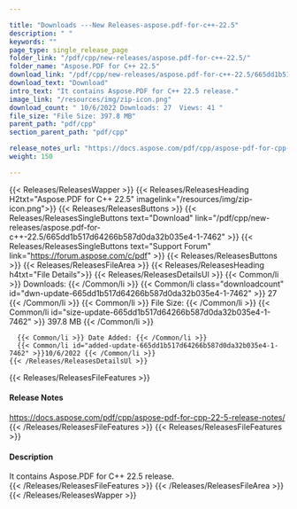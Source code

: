 ```yaml
---

title: "Downloads ---New Releases-aspose.pdf-for-c++-22.5"
description: " "
keywords: ""
page_type: single_release_page
folder_link: "/pdf/cpp/new-releases/aspose.pdf-for-c++-22.5/"
folder_name: "Aspose.PDF for C++ 22.5"
download_link: "/pdf/cpp/new-releases/aspose.pdf-for-c++-22.5/665dd1b517d64266b587d0da32b035e4-1-7462"
download_text: "Download"
intro_text: "It contains Aspose.PDF for C++ 22.5 release."
image_link: "/resources/img/zip-icon.png"
download_count: " 10/6/2022 Downloads: 27  Views: 41 "
file_size: "File Size: 397.8 MB"
parent_path: "pdf/cpp"
section_parent_path: "pdf/cpp"

release_notes_url: "https://docs.aspose.com/pdf/cpp/aspose-pdf-for-cpp-22-5-release-notes/"
weight: 150

---
```


{{< Releases/ReleasesWapper >}}
  {{< Releases/ReleasesHeading H2txt="Aspose.PDF for C++ 22.5" imagelink="/resources/img/zip-icon.png">}}
  {{< Releases/ReleasesButtons >}}
    {{< Releases/ReleasesSingleButtons text="Download" link="/pdf/cpp/new-releases/aspose.pdf-for-c++-22.5/665dd1b517d64266b587d0da32b035e4-1-7462" >}}
    {{< Releases/ReleasesSingleButtons text="Support Forum" link="https://forum.aspose.com/c/pdf" >}}
  {{< Releases/ReleasesButtons >}}
  {{< Releases/ReleasesFileArea >}}
    {{< Releases/ReleasesHeading h4txt="File Details">}}
    {{< Releases/ReleasesDetailsUl >}}
      {{< Common/li >}} Downloads: {{< /Common/li >}}
      {{< Common/li class="downloadcount" id="dwn-update-665dd1b517d64266b587d0da32b035e4-1-7462" >}} 27 {{< /Common/li >}}
      {{< Common/li >}} File Size: {{< /Common/li >}}
      {{< Common/li id="size-update-665dd1b517d64266b587d0da32b035e4-1-7462" >}} 397.8 MB {{< /Common/li >}}

      {{< Common/li >}} Date Added: {{< /Common/li >}}
      {{< Common/li id="added-update-665dd1b517d64266b587d0da32b035e4-1-7462" >}}10/6/2022 {{< /Common/li >}}
    {{< /Releases/ReleasesDetailsUl >}}

  {{< Releases/ReleasesFileFeatures >}}
      <h4>Release Notes</h4><div><a href='https://docs.aspose.com/pdf/cpp/aspose-pdf-for-cpp-22-5-release-notes/'>https://docs.aspose.com/pdf/cpp/aspose-pdf-for-cpp-22-5-release-notes/</a></div>
  {{< /Releases/ReleasesFileFeatures >}}
  {{< Releases/ReleasesFileFeatures >}}
      <h4>Description</h4><div class="HTMLDescription">It contains Aspose.PDF for C++ 22.5 release.</div>
  {{< /Releases/ReleasesFileFeatures >}}
 {{< /Releases/ReleasesFileArea >}}
{{< /Releases/ReleasesWapper >}}


